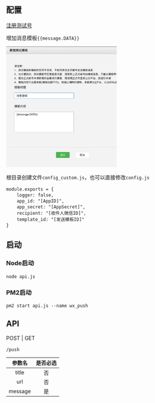 ## 配置
[注册测试号](https://mp.weixin.qq.com/debug/cgi-bin/sandboxinfo?action=showinfo&t=sandbox/index)

增加消息模板`{{message.DATA}}`

<img src="screenshot.jpg" width="300"/>

根目录创建文件`config_custom.js`，也可以直接修改`config.js`

```
module.exports = {
    logger: false,
    app_id: "[AppID]",
    app_secret: "[AppSecret]",
    recipient: "[收件人微信ID]",
    template_id: "[发送模板ID]"
}
```

## 启动
### Node启动

```
node api.js
```

### PM2启动

```
pm2 start api.js --name wx_push
```

## API
POST | GET

```
/push
```
| 参数名 | 是否必选 |
|:-:|:-:|
| title | 否 |
| url | 否 |
| message | 是 |
